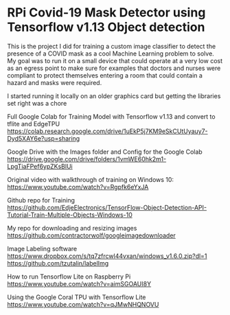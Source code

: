 # RPi Covid-19 Mask Detector using Tensorflow v1.13 Object detection
This is the project I did for training a custom image classifier to detect the presence of a COVID mask as a cool Machine Learning problem to solve.  My goal was to run it on a small device that could operate at a very low cost as an egress point to make sure for examples that doctors and nurses were compliant to protect themselves entering a room that could contain a hazard and masks were required. 

I started running it locally on an older graphics card but getting the libraries set right was a chore


Full Google Colab for Training Model with Tensorflow v1.13 and convert to tflite and EdgeTPU
https://colab.research.google.com/drive/1uEkP5j7KM9eSkCUtUyauy7-Dyd5XAY6e?usp=sharing


Google Drive with the Images folder and Config for the Google Colab  
https://drive.google.com/drive/folders/1vmWE60hk2m1-LpgTiaFPef6ypZKsBlUi







Original video with walkthrough of training on Windows 10:  
https://www.youtube.com/watch?v=Rgpfk6eYxJA



Github repo for Training  
https://github.com/EdjeElectronics/TensorFlow-Object-Detection-API-Tutorial-Train-Multiple-Objects-Windows-10


My repo for downloading and resizing images  
https://github.com/contractorwolf/googleimagedownloader


Image Labeling software  
https://www.dropbox.com/s/tq7zfrcwl44vxan/windows_v1.6.0.zip?dl=1  
https://github.com/tzutalin/labelImg


How to run Tensorflow Lite on Raspberry Pi  
https://www.youtube.com/watch?v=aimSGOAUI8Y


Using the Google Coral TPU with Tensorflow Lite  
https://www.youtube.com/watch?v=qJMwNHQNOVU
